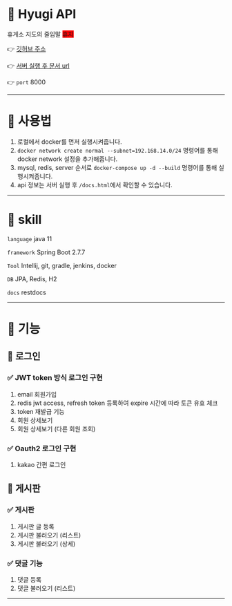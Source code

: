 # 🧻 Hyugi API

휴게소 지도의 줄임말 <span style="background-color: #F00">휴지</sapn>

👉 [깃허브 주소](https://github.com/juno-choi/hyuji)

👉 [서버 실행 후 문서 url](http://localhost:8000/docs.html)

👉 `port` 8000

---

# 📗 사용법

1. 로컬에서 docker를 먼저 실행시켜줍니다. 
2. `docker network create normal --subnet=192.168.14.0/24` 명령어를 통해 docker network 설정을 추가해줍니다.
3. mysql, redis, server 순서로 `docker-compose up -d --build` 명령어를 통해 실행시켜줍니다.
4. api 정보는 서버 실행 후 `/docs.html`에서 확인할 수 있습니다.

---

# 📙 skill

`language` java 11

`framework` Spring Boot 2.7.7

`Tool` Intellij, git, gradle, jenkins, docker

`DB` JPA, Redis, H2

`docs` restdocs 

---

# 📕 기능

## 📄 로그인

### ✅ JWT token 방식 로그인 구현

1. email 회원가입
2. redis jwt access, refresh token 등록하여 expire 시간에 따라 토큰 유효 체크
3. token 재발급 기능
4. 회원 상세보기 
5. 회원 상세보기 (다른 회원 조회)

### ✅ Oauth2 로그인 구현

1. kakao 간편 로그인

## 📄 게시판

### ✅ 게시판

1. 게시판 글 등록
2. 게시판 불러오기 (리스트)
3. 게시판 불러오기 (상세)

### ✅ 댓글 기능   

1. 댓글 등록
2. 댓글 불러오기 (리스트)

---
